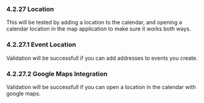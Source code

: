 ### 4.2.27 Location

This will be tested by adding a location to the calendar, and opening a calendar location in the map application to make sure it works both ways.

### 4.2.27.1 Event Location

Validation will be successfull if you can add addresses to events you create.

### 4.2.27.2 Google Maps Integration

Validation will be successfull if you can open a location in the calendar with google maps.

